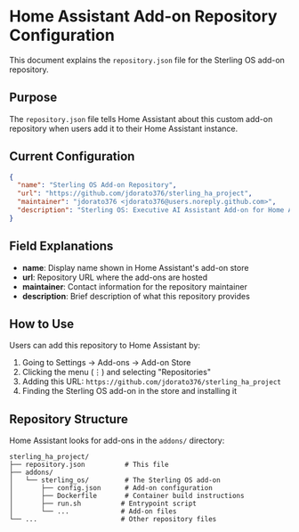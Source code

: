 # Home Assistant Add-on Repository Configuration

This document explains the `repository.json` file for the Sterling OS add-on repository.

## Purpose

The `repository.json` file tells Home Assistant about this custom add-on repository when users add it to their Home Assistant instance.

## Current Configuration

```json
{
  "name": "Sterling OS Add-on Repository",
  "url": "https://github.com/jdorato376/sterling_ha_project", 
  "maintainer": "jdorato376 <jdorato376@users.noreply.github.com>",
  "description": "Sterling OS: Executive AI Assistant Add-on for Home Assistant with Gemini & Ollama support, intelligent automation, and contextual responses."
}
```

## Field Explanations

- **name**: Display name shown in Home Assistant's add-on store
- **url**: Repository URL where the add-ons are hosted
- **maintainer**: Contact information for the repository maintainer
- **description**: Brief description of what this repository provides

## How to Use

Users can add this repository to Home Assistant by:

1. Going to Settings → Add-ons → Add-on Store
2. Clicking the menu (⋮) and selecting "Repositories"
3. Adding this URL: `https://github.com/jdorato376/sterling_ha_project`
4. Finding the Sterling OS add-on in the store and installing it

## Repository Structure

Home Assistant looks for add-ons in the `addons/` directory:
```
sterling_ha_project/
├── repository.json          # This file
├── addons/
│   └── sterling_os/         # The Sterling OS add-on
│       ├── config.json      # Add-on configuration
│       ├── Dockerfile       # Container build instructions
│       ├── run.sh          # Entrypoint script
│       └── ...             # Add-on files
└── ...                     # Other repository files
```
